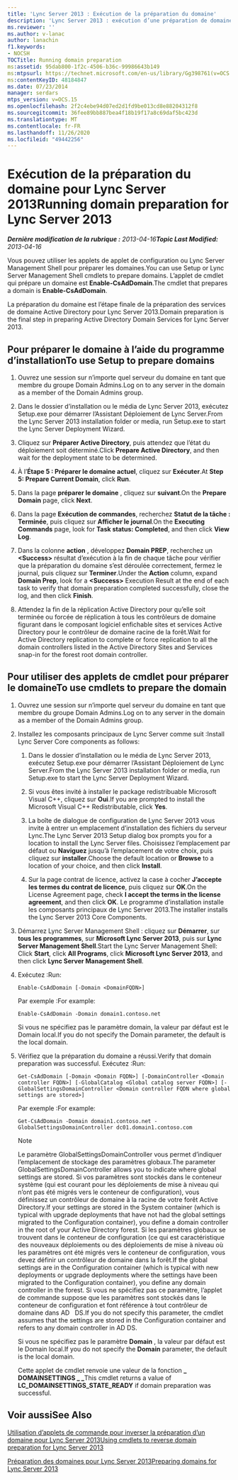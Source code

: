 ```yaml
---
title: 'Lync Server 2013 : Exécution de la préparation du domaine'
description: 'Lync Server 2013 : exécution d’une préparation de domaine.'
ms.reviewer: ''
ms.author: v-lanac
author: lanachin
f1.keywords:
- NOCSH
TOCTitle: Running domain preparation
ms:assetid: 95dab800-1f2c-4506-b36c-99986643b149
ms:mtpsurl: https://technet.microsoft.com/en-us/library/Gg398761(v=OCS.15)
ms:contentKeyID: 48184847
ms.date: 07/23/2014
manager: serdars
mtps_version: v=OCS.15
ms.openlocfilehash: 2f2c4ebe94d07ed2d1fd9be013cd8e88204312f8
ms.sourcegitcommit: 36fee89bb887bea4f18b19f17a8c69daf5bc423d
ms.translationtype: MT
ms.contentlocale: fr-FR
ms.lasthandoff: 11/26/2020
ms.locfileid: "49442256"
---
```

# <a name="running-domain-preparation-for-lync-server-2013"></a><span data-ttu-id="d5e57-103">Exécution de la préparation du domaine pour Lync Server 2013</span><span class="sxs-lookup"><span data-stu-id="d5e57-103">Running domain preparation for Lync Server 2013</span></span>

<div data-xmlns="http://www.w3.org/1999/xhtml">

<div class="topic" data-xmlns="http://www.w3.org/1999/xhtml" data-msxsl="urn:schemas-microsoft-com:xslt" data-cs="https://msdn.microsoft.com/">

<div data-asp="https://msdn2.microsoft.com/asp">



</div>

<div id="mainSection">

<div id="mainBody"><span data-ttu-id="d5e57-104">

<span> </span></span><span class="sxs-lookup"><span data-stu-id="d5e57-104">

<span> </span></span></span>

<span data-ttu-id="d5e57-105">_**Dernière modification de la rubrique :** 2013-04-16_</span><span class="sxs-lookup"><span data-stu-id="d5e57-105">_**Topic Last Modified:** 2013-04-16_</span></span>

<span data-ttu-id="d5e57-106">Vous pouvez utiliser les applets de applet de configuration ou Lync Server Management Shell pour préparer les domaines.</span><span class="sxs-lookup"><span data-stu-id="d5e57-106">You can use Setup or Lync Server Management Shell cmdlets to prepare domains.</span></span> <span data-ttu-id="d5e57-107">L’applet de cmdlet qui prépare un domaine est **Enable-CsAdDomain**.</span><span class="sxs-lookup"><span data-stu-id="d5e57-107">The cmdlet that prepares a domain is **Enable-CsAdDomain**.</span></span>

<span data-ttu-id="d5e57-108">La préparation du domaine est l’étape finale de la préparation des services de domaine Active Directory pour Lync Server 2013.</span><span class="sxs-lookup"><span data-stu-id="d5e57-108">Domain preparation is the final step in preparing Active Directory Domain Services for Lync Server 2013.</span></span>

<div>

## <a name="to-use-setup-to-prepare-domains"></a><span data-ttu-id="d5e57-109">Pour préparer le domaine à l’aide du programme d’installation</span><span class="sxs-lookup"><span data-stu-id="d5e57-109">To use Setup to prepare domains</span></span>

1.  <span data-ttu-id="d5e57-110">Ouvrez une session sur n’importe quel serveur du domaine en tant que membre du groupe Domain Admins.</span><span class="sxs-lookup"><span data-stu-id="d5e57-110">Log on to any server in the domain as a member of the Domain Admins group.</span></span>

2.  <span data-ttu-id="d5e57-111">Dans le dossier d’installation ou le média de Lync Server 2013, exécutez Setup.exe pour démarrer l’Assistant Déploiement de Lync Server.</span><span class="sxs-lookup"><span data-stu-id="d5e57-111">From the Lync Server 2013 installation folder or media, run Setup.exe to start the Lync Server Deployment Wizard.</span></span>

3.  <span data-ttu-id="d5e57-112">Cliquez sur **Préparer Active Directory**, puis attendez que l’état du déploiement soit déterminé.</span><span class="sxs-lookup"><span data-stu-id="d5e57-112">Click **Prepare Active Directory**, and then wait for the deployment state to be determined.</span></span>

4.  <span data-ttu-id="d5e57-113">À l’**Étape 5 : Préparer le domaine actuel**, cliquez sur **Exécuter**.</span><span class="sxs-lookup"><span data-stu-id="d5e57-113">At **Step 5: Prepare Current Domain**, click **Run**.</span></span>

5.  <span data-ttu-id="d5e57-114">Dans la page **préparer le domaine** , cliquez sur **suivant**.</span><span class="sxs-lookup"><span data-stu-id="d5e57-114">On the **Prepare Domain** page, click **Next**.</span></span>

6.  <span data-ttu-id="d5e57-115">Dans la page **Exécution de commandes**, recherchez **Statut de la tâche : Terminée**, puis cliquez sur **Afficher le journal**.</span><span class="sxs-lookup"><span data-stu-id="d5e57-115">On the **Executing Commands** page, look for **Task status: Completed**, and then click **View Log**.</span></span>

7.  <span data-ttu-id="d5e57-116">Dans la colonne **action** , développez **Domain PREP**, recherchez un **\<Success\>** résultat d’exécution à la fin de chaque tâche pour vérifier que la préparation du domaine s’est déroulée correctement, fermez le journal, puis cliquez sur **Terminer**.</span><span class="sxs-lookup"><span data-stu-id="d5e57-116">Under the **Action** column, expand **Domain Prep**, look for a **\<Success\>** Execution Result at the end of each task to verify that domain preparation completed successfully, close the log, and then click **Finish**.</span></span>

8.  <span data-ttu-id="d5e57-117">Attendez la fin de la réplication Active Directory pour qu’elle soit terminée ou forcée de réplication à tous les contrôleurs de domaine figurant dans le composant logiciel enfichable sites et services Active Directory pour le contrôleur de domaine racine de la forêt.</span><span class="sxs-lookup"><span data-stu-id="d5e57-117">Wait for Active Directory replication to complete or force replication to all the domain controllers listed in the Active Directory Sites and Services snap-in for the forest root domain controller.</span></span>

</div>

<div>

## <a name="to-use-cmdlets-to-prepare-the-domain"></a><span data-ttu-id="d5e57-118">Pour utiliser des applets de cmdlet pour préparer le domaine</span><span class="sxs-lookup"><span data-stu-id="d5e57-118">To use cmdlets to prepare the domain</span></span>

1.  <span data-ttu-id="d5e57-119">Ouvrez une session sur n’importe quel serveur du domaine en tant que membre du groupe Domain Admins.</span><span class="sxs-lookup"><span data-stu-id="d5e57-119">Log on to any server in the domain as a member of the Domain Admins group.</span></span>

2.  <span data-ttu-id="d5e57-120">Installez les composants principaux de Lync Server comme suit :</span><span class="sxs-lookup"><span data-stu-id="d5e57-120">Install Lync Server Core components as follows:</span></span>
    
    1.  <span data-ttu-id="d5e57-121">Dans le dossier d’installation ou le média de Lync Server 2013, exécutez Setup.exe pour démarrer l’Assistant Déploiement de Lync Server.</span><span class="sxs-lookup"><span data-stu-id="d5e57-121">From the Lync Server 2013 installation folder or media, run Setup.exe to start the Lync Server Deployment Wizard.</span></span>
    
    2.  <span data-ttu-id="d5e57-122">Si vous êtes invité à installer le package redistribuable Microsoft Visual C++, cliquez sur **Oui**.</span><span class="sxs-lookup"><span data-stu-id="d5e57-122">If you are prompted to install the Microsoft Visual C++ Redistributable, click **Yes**.</span></span>
    
    3.  <span data-ttu-id="d5e57-123">La boîte de dialogue de configuration de Lync Server 2013 vous invite à entrer un emplacement d’installation des fichiers du serveur Lync.</span><span class="sxs-lookup"><span data-stu-id="d5e57-123">The Lync Server 2013 Setup dialog box prompts you for a location to install the Lync Server files.</span></span> <span data-ttu-id="d5e57-124">Choisissez l’emplacement par défaut ou **Naviguez** jusqu’à l’emplacement de votre choix, puis cliquez sur **installer**.</span><span class="sxs-lookup"><span data-stu-id="d5e57-124">Choose the default location or **Browse** to a location of your choice, and then click **Install**.</span></span>
    
    4.  <span data-ttu-id="d5e57-125">Sur la page contrat de licence, activez la case à cocher **J’accepte les termes du contrat de licence**, puis cliquez sur **OK**.</span><span class="sxs-lookup"><span data-stu-id="d5e57-125">On the License Agreement page, check **I accept the terms in the license agreement**, and then click **OK**.</span></span> <span data-ttu-id="d5e57-126">Le programme d’installation installe les composants principaux de Lync Server 2013.</span><span class="sxs-lookup"><span data-stu-id="d5e57-126">The installer installs the Lync Server 2013 Core Components.</span></span>

3.  <span data-ttu-id="d5e57-127">Démarrez Lync Server Management Shell : cliquez sur **Démarrer**, sur **tous les programmes**, sur **Microsoft Lync Server 2013**, puis sur **Lync Server Management Shell**.</span><span class="sxs-lookup"><span data-stu-id="d5e57-127">Start the Lync Server Management Shell: Click **Start**, click **All Programs**, click **Microsoft Lync Server 2013**, and then click **Lync Server Management Shell**.</span></span>

4.  <span data-ttu-id="d5e57-128">Exécutez :</span><span class="sxs-lookup"><span data-stu-id="d5e57-128">Run:</span></span>
    
        Enable-CsAdDomain [-Domain <DomainFQDN>] 
    
    <span data-ttu-id="d5e57-129">Par exemple :</span><span class="sxs-lookup"><span data-stu-id="d5e57-129">For example:</span></span>
    
        Enable-CsAdDomain -Domain domain1.contoso.net 
    
    <span data-ttu-id="d5e57-130">Si vous ne spécifiez pas le paramètre domain, la valeur par défaut est le Domain local.</span><span class="sxs-lookup"><span data-stu-id="d5e57-130">If you do not specify the Domain parameter, the default is the local domain.</span></span>

5.  <span data-ttu-id="d5e57-131">Vérifiez que la préparation du domaine a réussi.</span><span class="sxs-lookup"><span data-stu-id="d5e57-131">Verify that domain preparation was successful.</span></span> <span data-ttu-id="d5e57-132">Exécutez :</span><span class="sxs-lookup"><span data-stu-id="d5e57-132">Run:</span></span>
    
        Get-CsAdDomain [-Domain <Domain FQDN>] [-DomainController <Domain controller FQDN>] [-GlobalCatalog <Global catalog server FQDN>] [-GlobalSettingsDomainController <Domain controller FQDN where global settings are stored>] 
    
    <span data-ttu-id="d5e57-133">Par exemple :</span><span class="sxs-lookup"><span data-stu-id="d5e57-133">For example:</span></span>
    
        Get-CsAdDomain -Domain domain1.contoso.net -GlobalSettingsDomainController dc01.domain1.contoso.com
    
    <div>
    

    > [!NOTE]  
    > <span data-ttu-id="d5e57-134">Le paramètre GlobalSettingsDomainController vous permet d’indiquer l’emplacement de stockage des paramètres globaux.</span><span class="sxs-lookup"><span data-stu-id="d5e57-134">The parameter GlobalSettingsDomainController allows you to indicate where global settings are stored.</span></span> <span data-ttu-id="d5e57-135">Si vos paramètres sont stockés dans le conteneur système (qui est courant pour les déploiements de mise à niveau qui n’ont pas été migrés vers le conteneur de configuration), vous définissez un contrôleur de domaine à la racine de votre forêt Active Directory.</span><span class="sxs-lookup"><span data-stu-id="d5e57-135">If your settings are stored in the System container (which is typical with upgrade deployments that have not had the global settings migrated to the Configuration container), you define a domain controller in the root of your Active Directory forest.</span></span> <span data-ttu-id="d5e57-136">Si les paramètres globaux se trouvent dans le conteneur de configuration (ce qui est caractéristique des nouveaux déploiements ou des déploiements de mise à niveau où les paramètres ont été migrés vers le conteneur de configuration, vous devez définir un contrôleur de domaine dans la forêt.</span><span class="sxs-lookup"><span data-stu-id="d5e57-136">If the global settings are in the Configuration container (which is typical with new deployments or upgrade deployments where the settings have been migrated to the Configuration container), you define any domain controller in the forest.</span></span> <span data-ttu-id="d5e57-137">Si vous ne spécifiez pas ce paramètre, l’applet de commande suppose que les paramètres sont stockés dans le conteneur de configuration et font référence à tout contrôleur de domaine dans AD &nbsp; DS.</span><span class="sxs-lookup"><span data-stu-id="d5e57-137">If you do not specify this parameter, the cmdlet assumes that the settings are stored in the Configuration container and refers to any domain controller in AD&nbsp;DS.</span></span>

    
    </div>
    
    <span data-ttu-id="d5e57-138">Si vous ne spécifiez pas le paramètre **Domain** , la valeur par défaut est le Domain local.</span><span class="sxs-lookup"><span data-stu-id="d5e57-138">If you do not specify the **Domain** parameter, the default is the local domain.</span></span>
    
    <span data-ttu-id="d5e57-139">Cette applet de cmdlet renvoie une valeur de la fonction **\_ DOMAINSETTINGS \_ \_**</span><span class="sxs-lookup"><span data-stu-id="d5e57-139">This cmdlet returns a value of **LC\_DOMAINSETTINGS\_STATE\_READY** if domain preparation was successful.</span></span>

</div>

<div>

## <a name="see-also"></a><span data-ttu-id="d5e57-140">Voir aussi</span><span class="sxs-lookup"><span data-stu-id="d5e57-140">See Also</span></span>


[<span data-ttu-id="d5e57-141">Utilisation d’applets de commande pour inverser la préparation d’un domaine pour Lync Server 2013</span><span class="sxs-lookup"><span data-stu-id="d5e57-141">Using cmdlets to reverse domain preparation for Lync Server 2013</span></span>](lync-server-2013-using-cmdlets-to-reverse-domain-preparation.md)  


[<span data-ttu-id="d5e57-142">Préparation des domaines pour Lync Server 2013</span><span class="sxs-lookup"><span data-stu-id="d5e57-142">Preparing domains for Lync Server 2013</span></span>](lync-server-2013-preparing-domains.md)  
  

<span data-ttu-id="d5e57-143"></div>

</div>

<span> </span>

</div>

</div>

</span><span class="sxs-lookup"><span data-stu-id="d5e57-143"></div>

</div>

<span> </span>

</div>

</div>

</span></span></div>

